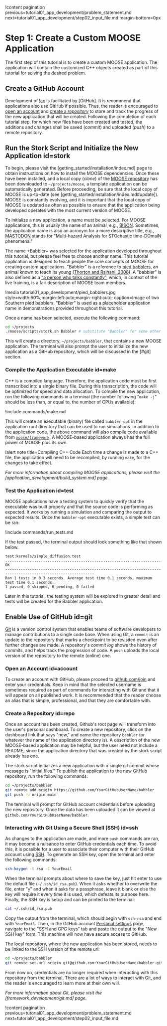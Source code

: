 !content pagination previous=tutorial01_app_development/problem_statement.md
                    next=tutorial01_app_development/step02_input_file.md
                    margin-bottom=0px

# Step 1: Create a Custom MOOSE Application

The first step of this tutorial is to create a custom MOOSE application. The application will contain the customized C++ objects created as part of this tutorial for solving the desired problem.

## Create a GitHub Account

Development of [!ac](MOOSE) is facilitated by [GitHub]. It is recommend that applications
also use GitHub if possible. Thus, the reader is encouraged to [open an account](#account) and [create a *repository*](#repo) to store and track the progress of the new application that will be created. Following the completion of each tutorial step, for which new files have been created and tested, the additions and changes shall be saved (*commit*) and uploaded (*push*) to a remote repository.

## Run the Stork Script and Initialize the New Application id=stork

To begin, please visit the [getting_started/installation/index.md] page to obtain instructions on how to install the MOOSE dependencies. Once these have been installed, and a local copy (*clone*) of the [MOOSE repository](https://github.com/idaholab/moose) has been downloaded to `~/projects/moose`, a template application can be automatically generated. Before proceeding, be sure that the local copy of MOOSE is up-to-date (see [getting_started/installation/index.md#update]). MOOSE is constantly evolving, and it is important that the local copy of MOOSE is updated as often as possible to ensure that the application being developed operates with the most current version of MOOSE.

To initialize a new application, a name must be selected. For MOOSE applications, this is usually the name of an animal, e.g., [BISON](https://mooseframework.org/bison/). Sometimes, the application name is also an acronym for a more descriptive title, e.g., [MASTODON](https://mooseframework.org/mastodon/) stands for "Multi-hazard Analysis for STOchastic time-DOmaiN phenomena."

The name +Babbler+ was selected for the application developed throughout this tutorial, but please feel free to choose another name. This tutorial application is designed to teach people the core concepts of MOOSE for creating custom applications. "Babbler" is a reference to [pied babblers](https://en.wikipedia.org/wiki/Southern_pied_babbler), an animal known to teach its young [(Thorton and Raihani, 2008)](https://doi.org/10.1016/j.anbehav.2007.12.014). A "babbler" is also defined as a ["a person who talks constantly"](https://www.merriam-webster.com/thesaurus/babbler), which, in context of the live training, is a fair description of MOOSE team members.

!media tutorial01_app_development/pied_babblers.jpg
       style=width:60%;margin-left:auto;margin-right:auto;
       caption=Image of two Southern pied babblers. "Babbler" is used as a placeholder application name in demonstrations provided throughout this tutorial.

Once a name has been selected, execute the following command:

```bash
cd ~/projects
./moose/scripts/stork.sh Babbler # substitute "Babbler" for some other name, if desired
```

This will create a directory, `~/projects/babbler`, that contains a new MOOSE application. The terminal will also prompt the user to initialize the new application as a GitHub repository, which will be discussed in the [#git] section.

### Compile the Application Executable id=make

C++ is a compiled language. Therefore, the application code must be first transcribed into a single binary file. During this transcription, the code will be optimized for speed and data allocation. To compile the new application, run the following commands in a terminal (the number following "`make -j`" should be less than, or equal to, the number of CPUs available):

!include commands/make.md

This will create an executable (binary) file called `babbler-opt` in the application root directory that can be used to run simulations. In addition to the application code, the above command will also compile code available from [`moose/framework`](https://github.com/idaholab/moose/tree/master/framework). A MOOSE-based application always has the full power of MOOSE plus its own.

!alert note title=Compiling C++ Code
Each time a change is made to a C++ file, the application will need to be recompiled, by running `make`, for the changes to take effect.

*For more information about compiling MOOSE applications, please visit the [application_development/build_system.md] page.*

### Test the Application id=test

MOOSE applications have a testing system to quickly verify that the executable was built properly and that the source code is performing as expected. It works by running a simulation and comparing the output to expected results. Once the `babbler-opt` executable exists, a simple test can be ran:

!include commands/run_tests.md

If the test passed, the terminal output should look something like that shown below.

```
test:kernels/simple_diffusion.test ........................................................................ OK
--------------------------------------------------------------------------------------------------------------
Ran 1 tests in 0.3 seconds. Average test time 0.1 seconds, maximum test time 0.1 seconds.
1 passed, 0 skipped, 0 pending, 0 failed
```

Later in this tutorial, the testing system will be explored in greater detail and tests will be created for the Babbler application.

## Enable Use of GitHub id=git

[Git](https://git-scm.com) is a version control system that enables teams of software developers to manage contributions to a single code base. When using Git, a `commit` is an update to the repository that marks a checkpoint to be revisited even after further changes are made. A repository's *commit log* shows the history of commits, and helps track the progression of code. A `push` uploads the local version of the repository to the remote (online) one.

### Open an Account id=account

To create an account with GitHub, please proceed to [github.com/join](https://github.com/join) and enter your credentials. Keep in mind that the selected username is sometimes required as part of commands for interacting with Git and that it will appear on all published work. It is recommended that the reader choose an alias that is simple, professional, and that they are comfortable with.

### Create a Repository id=repo

Once an account has been created, Github's root page will transform into the user's personal dashboard. To create a new repository, click on the dashboard link that says "new," and name the repository `babbler` (or whatever the name of the application directory is). A description of the new MOOSE-based application may be helpful, but the user need not include a README, since the application directory that was created by the stork script already has one.

The stork script initializes a new application with a single git commit whose message is "Initial files." To publish the application to the new GitHub repository, run the following commands:

```bash
cd ~/projects/babbler
git remote add origin https://github.com/YourGitHubUserName/babbler
git push -u origin main
```

The terminal will prompt for GitHub account credentials before uploading the new repository. Once the data has been uploaded it can be viewed at `github.com/YourGitHubUserName/babbler`.

### Interacting with Git Using a Secure Shell (SSH) id=ssh

As changes to the application are made, and more `push` commands are ran, it may become a nuisance to enter GitHub credentials each time. To avoid this, it is possible for a user to associate their computer with their GitHub account using [SSH](https://www.ssh.com/ssh/). To generate an SSH key, open the terminal and enter the following commands:

```bash
ssh-keygen -t rsa -C YourEmail
```

When the terminal prompts about where to save the key, just hit enter to use the default file (`~/.ssh/id_rsa.pub`). When it asks whether to overwrite the file, enter "`y`" and when it asks for a passphrase, leave it blank or else the key will require it every time it is used, which defeats its purpose here. Finally, the SSH key is setup and can be printed to the terminal:

```bash
cat ~/.ssh/id_rsa.pub
```

Copy the output from the terminal, which should begin with `ssh-rsa` and end with `YourEmail`. Then, in the GitHub account [Personal settings](https://github.com/settings/profile) page, navigate to the "SSH and GPG keys" tab and paste the output to the "New SSH key" form. This machine will now have secure access to GitHub.

The local repository, where the new application has been stored, needs to be linked to the SSH version of the remote url:

```bash
cd ~/projects/babbler
git remote set-url origin git@github.com:YourGitHubUserName/babbler.git
```

From now on, credentials are no longer required when interacting with this repository from the terminal. There are a lot of ways to interact with Git, and the reader is encouraged to learn more at their own will.

*For more information about Git, please visit the [framework_development/git.md] page.*

!content pagination previous=tutorial01_app_development/problem_statement.md
                    next=tutorial01_app_development/step02_input_file.md
